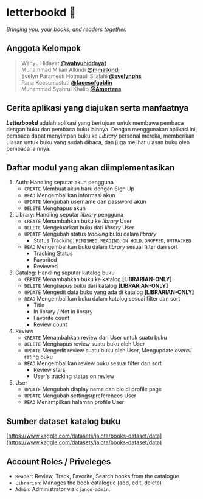 # letterbookd 📖

*Bringing you, your books, and readers together.*

## Anggota Kelompok

> Wahyu Hidayat [**@wahyuhiddayat**](https://www.github.com/wahyuhiddayat)  
> Muhammad Milian Alkindi [**@mmalkindi**](https://www.github.com/mmalkindi)  
> Evelyn Paramesti Hotmauli Silalahi [**@evelynphs**](https://www.github.com/evelynphs)  
> Rana Koesumastuti [**@facesofgoblin**](https://www.github.com/facesofgoblin)  
> Muhammad Syahrul Khaliq [**@Amertaaa**](https://www.github.com/Amertaaa)  

## Cerita aplikasi yang diajukan serta manfaatnya

***Letterbookd*** adalah aplikasi yang bertujuan untuk membawa pembaca dengan buku dan pembaca buku lainnya.
Dengan menggunakan aplikasi ini, pembaca dapat menyimpan buku ke *Library* personal mereka, memberikan ulasan
untuk buku yang sudah dibaca, dan juga melihat ulasan buku oleh pembaca lainnya.

## Daftar modul yang akan diimplementasikan

1. Auth: Handling seputar akun pengguna
   - `CREATE` Membuat akun baru dengan Sign Up
   - `READ` Mengembalikan informasi akun
   - `UPDATE` Mengubah username dan password akun
   - `DELETE` Menghapus akun
2. Library: Handling seputar *library* pengguna
   - `CREATE` Menambahkan buku ke *library* User
   - `DELETE` Mengeluarkan buku dari *library* User
   - `UPDATE` Mengubah status *tracking* buku dalam *library*
     - Status Tracking: `FINISHED`, `READING`, `ON HOLD`, `DROPPED`, `UNTRACKED`
   - `READ` Mengembalikan buku dalam *library* sesuai filter dan sort
     - Tracking Status
     - Favorited
     - Reviewed
3. Catalog: Handling seputar katalog buku
   - `CREATE` Menambahkan buku ke katalog **\[LIBRARIAN-ONLY\]**
   - `DELETE` Menghapus buku dari katalog **\[LIBRARIAN-ONLY\]**
   - `UPDATE` Mengedit data buku yang ada di katalog **\[LIBRARIAN-ONLY\]**
   - `READ` Mengembalikan buku dalam katalog sesuai filter dan sort
     - Title
     - In library / Not in library
     - Favorite count
     - Review count
4. Review
   - `CREATE` Menambahkan review dari User untuk suatu buku
   - `DELETE` Menghapus review suatu buku oleh User
   - `UPDATE` Mengedit review suatu buku oleh User, Mengupdate *overall* rating buku
   - `READ` Mengembalikan review buku sesuai filter dan sort
     - Review stars
     - User's tracking status on review
5. User
   - `UPDATE` Mengubah display name dan bio di profile page
   - `UPDATE` Mengubah settings/preferences User
   - `READ` Menampilkan halaman profile User

## Sumber dataset katalog buku

[https://www.kaggle.com/datasets/jalota/books-dataset/data](https://www.kaggle.com/datasets/jalota/books-dataset/data)

## Account Roles / Priveleges

- `Reader`: Review, Track, Favorite, Search books from the catalogue
- `Librarian`: Manages the book catalogue (add, edit, delete)
- `Admin`: Administrator via `django-admin`.
